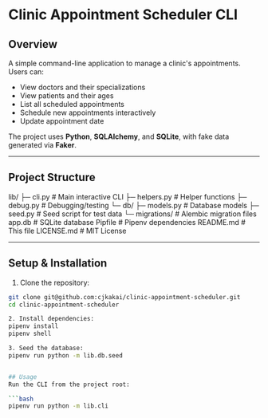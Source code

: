 # Clinic Appointment Scheduler CLI

## Overview
A simple command-line application to manage a clinic's appointments. Users can:
- View doctors and their specializations
- View patients and their ages
- List all scheduled appointments
- Schedule new appointments interactively
- Update appointment date


The project uses **Python**, **SQLAlchemy**, and **SQLite**, with fake data generated via **Faker**.

---

## Project Structure
lib/
  ├─ cli.py # Main interactive CLI
  ├─ helpers.py # Helper functions
  ├─ debug.py # Debugging/testing
  └─ db/
     ├─ models.py # Database models
     ├─ seed.py # Seed script for test data
     └─ migrations/ # Alembic migration files
app.db # SQLite database
Pipfile # Pipenv dependencies
README.md # This file
LICENSE.md # MIT License


---

## Setup & Installation

1. Clone the repository:
```bash
git clone git@github.com:cjkakai/clinic-appointment-scheduler.git
cd clinic-appointment-scheduler

2. Install dependencies:
pipenv install
pipenv shell

3. Seed the database:
pipenv run python -m lib.db.seed


## Usage
Run the CLI from the project root:

```bash
pipenv run python -m lib.cli
